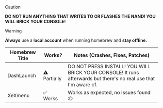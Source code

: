 > [!CAUTION]
> **DO NOT RUN ANYTHING THAT WRITES TO OR FLASHES THE NAND! YOU WILL BRICK YOUR CONSOLE!**

> [!WARNING]
> **Always** use a **local account** when running homebrew and **stay offline.**

| Homebrew Title | Works? | Notes (Crashes, Fixes, Patches) |
|----------------|---------------|--------------------------------------|
| DashLaunch | ⚠️ Partially | DO NOT PRESS INSTALL! YOU WILL BRICK YOUR CONSOLE! It runs afterwards but there's no real use that I'm aware of. |
| XeXmenu | ✅ Works | Works as expected, no issues found :D |
